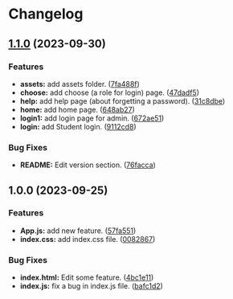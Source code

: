 # Changelog

## [1.1.0](https://github.com/grassnhi/bkprint-web/compare/v1.0.0...v1.1.0) (2023-09-30)


### Features

* **assets:** add assets folder. ([7fa488f](https://github.com/grassnhi/bkprint-web/commit/7fa488f108b0960440662909d5fe02c53ad45f16))
* **choose:** add choose (a role for login) page. ([47dadf5](https://github.com/grassnhi/bkprint-web/commit/47dadf5223bb325c9c7de93f2e06382baec5b075))
* **help:** add help page (about forgetting a password). ([31c8dbe](https://github.com/grassnhi/bkprint-web/commit/31c8dbed408864e487fcf75b847f24e2b970627d))
* **home:** add home page. ([648ab27](https://github.com/grassnhi/bkprint-web/commit/648ab27025d918a26633133e06da387eaed02b53))
* **login1:** add login page for admin. ([672ae51](https://github.com/grassnhi/bkprint-web/commit/672ae51da642c2c4ab86fcebf31ae63b87524c44))
* **login:** add Student login. ([9112cd8](https://github.com/grassnhi/bkprint-web/commit/9112cd82293764adb36eab296c090d994107bb42))


### Bug Fixes

* **README:** Edit version section. ([76facca](https://github.com/grassnhi/bkprint-web/commit/76faccae67bd3cf15215ecdb2760a96999d25498))

## 1.0.0 (2023-09-25)


### Features

* **App.js:** add new feature. ([57fa551](https://github.com/grassnhi/bkprint-web/commit/57fa55116277bdf322e9f46bb3041e684e366014))
* **index.css:** add index.css file. ([0082867](https://github.com/grassnhi/bkprint-web/commit/00828674f5f78c8356c247a94737a8783a4bf53f))


### Bug Fixes

* **index.html:** Edit some feature. ([4bc1e11](https://github.com/grassnhi/bkprint-web/commit/4bc1e11a50ba51713180155061f9e3851daf8d54))
* **index.js:** fix a bug in index.js file. ([bafc1d2](https://github.com/grassnhi/bkprint-web/commit/bafc1d284a7d605da648ab9e7d9d2e9e700af1b4))
